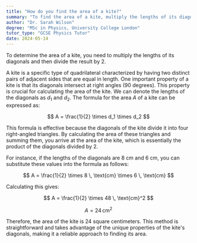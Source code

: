 ```yaml
---
title: "How do you find the area of a kite?"
summary: "To find the area of a kite, multiply the lengths of its diagonals and divide by 2."
author: "Dr. Sarah Wilson"
degree: "MSc in Physics, University College London"
tutor_type: "GCSE Physics Tutor"
date: 2024-05-14
---
```


To determine the area of a kite, you need to multiply the lengths of its diagonals and then divide the result by 2.

A kite is a specific type of quadrilateral characterized by having two distinct pairs of adjacent sides that are equal in length. One important property of a kite is that its diagonals intersect at right angles (90 degrees). This property is crucial for calculating the area of the kite. We can denote the lengths of the diagonals as $d_1$ and $d_2$. The formula for the area $A$ of a kite can be expressed as:

$$
A = \frac{1}{2} \times d_1 \times d_2
$$

This formula is effective because the diagonals of the kite divide it into four right-angled triangles. By calculating the area of these triangles and summing them, you arrive at the area of the kite, which is essentially the product of the diagonals divided by 2.

For instance, if the lengths of the diagonals are 8 cm and 6 cm, you can substitute these values into the formula as follows:

$$
A = \frac{1}{2} \times 8 \, \text{cm} \times 6 \, \text{cm}
$$

Calculating this gives:

$$
A = \frac{1}{2} \times 48 \, \text{cm}^2
$$

$$
A = 24 \, \text{cm}^2
$$

Therefore, the area of the kite is $24$ square centimeters. This method is straightforward and takes advantage of the unique properties of the kite's diagonals, making it a reliable approach to finding its area.
    